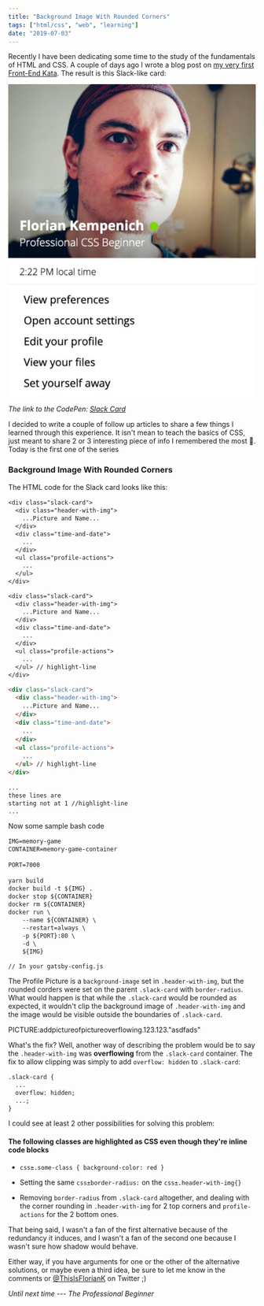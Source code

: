```yaml
---
title: "Background Image With Rounded Corners"
tags: ["html/css", "web", "learning"]
date: "2019-07-03"
---
```


Recently I have been dedicating some time to the study of the fundamentals of HTML and CSS. A couple of days ago I wrote a blog post on [my very first Front-End Kata](/my-first-front-end-kata)<!--end-->. The result is this Slack-like card:

![Finished Slack Card](finished_slack_card.jpg)

_The link to the CodePen: [Slack Card](https://codepen.io/FlorianKempenich/pen/xoYbrp)_

I decided to write a couple of follow up articles to share a few things I learned through this experience. It isn't mean to teach the basics of CSS, just meant to share 2 or 3 interesting piece of info I remembered the most 🙂. Today is the first one of the series

### Background Image With Rounded Corners

The HTML code for the Slack card looks like this:

```html{numberLines: true}
<div class="slack-card">
  <div class="header-with-img">
    ...Picture and Name...
  </div>
  <div class="time-and-date">
    ...
  </div>
  <ul class="profile-actions">
    ...
  </ul>
</div>
```

```html{1, 3-4}
<div class="slack-card">
  <div class="header-with-img">
    ...Picture and Name...
  </div>
  <div class="time-and-date">
    ...
  </div>
  <ul class="profile-actions">
    ...
  </ul> // highlight-line
</div>
```

```html
<div class="slack-card">
  <div class="header-with-img">
    ...Picture and Name...
  </div>
  <div class="time-and-date">
    ...
  </div>
  <ul class="profile-actions">
    ...
  </ul> // highlight-line
</div>
```

```bash{numberLines: 123}
...
these lines are
starting not at 1 //highlight-line
...
```

Now some sample bash code

```bash{promptHost: machine}{promptUser: me}
IMG=memory-game
CONTAINER=memory-game-container

PORT=7000

yarn build
docker build -t ${IMG} .
docker stop ${CONTAINER}
docker rm ${CONTAINER}
docker run \
    --name ${CONTAINER} \
    --restart=always \
    -p ${PORT}:80 \
    -d \
    ${IMG}
```

```javascript{1-2,22}{numberLines: 1}
// In your gatsby-config.js
```

The Profile Picture is a `background-image` set in `.header-with-img`, but the rounded corders were set on the parent `.slack-card` with `border-radius`. What would happen is that while the `.slack-card` would be rounded as expected, it wouldn't clip the background image of `.header-with-img` and the image would be visible outside the boundaries of `.slack-card`.

PICTURE:addpictureofpictureoverflowing.123.123."asdfads"

What's the fix? Well, another way of describing the problem would be to say the `.header-with-img` was **overflowing** from the `.slack-card` container. The fix to allow clipping was simply to add `overflow: hidden` to `.slack-card`:

```css{highlightLines: 1-2}
.slack-card {
  ...
  overflow: hidden;
  ...;
}
```

I could see at least 2 other possibilities for solving this problem:

#### The following classes are highlighted as CSS **even though they're inline code blocks**
- `css±.some-class { background-color: red }`

- Setting the same `css±border-radius:` on the `css±.header-with-img{}`
- Removing `border-radius` from `.slack-card` altogether, and dealing with the corner rounding in `.header-with-img` for 2 top corners and `profile-actions` for the 2 bottom ones.

That being said, I wasn't a fan of the first alternative because of the redundancy it induces, and I wasn't a fan of the second one because I wasn't sure how shadow would behave.

Either way, if you have arguments for one or the other of the alternative solutions, or maybe even a third idea, be sure to let me know in the comments or [@ThisIsFlorianK](https://twitter.com/home?status=%40ThisIsFlorianK) on Twitter ;)

_Until next time --- The Professional Beginner_
